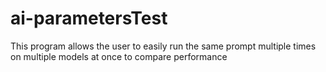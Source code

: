 # ai-parametersTest
This program allows the user to easily run the same prompt multiple times on multiple models at once to compare performance
